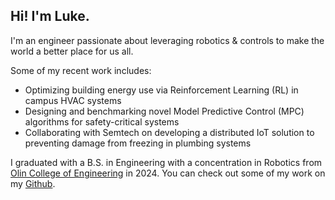 ## Hi! I'm Luke.

I'm an engineer passionate about leveraging robotics & controls to make the world a better place for us all.

Some of my recent work includes:

- Optimizing building energy use via Reinforcement Learning (RL) in campus HVAC systems
- Designing and benchmarking novel Model Predictive Control (MPC) algorithms for safety-critical systems
- Collaborating with Semtech on developing a distributed IoT solution to preventing damage from freezing in plumbing systems

I graduated with a B.S. in Engineering with a concentration in Robotics from [Olin College of Engineering](https://www.olin.edu/) in 2024. You can check out some of my work on my [Github](https://github.com/luke-raus).
